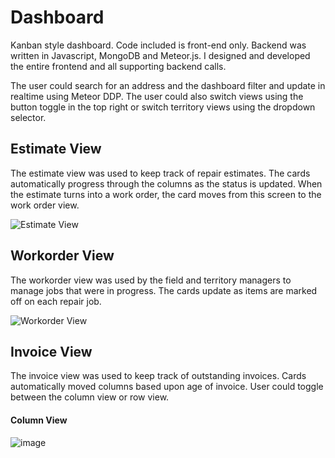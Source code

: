 # Dashboard

Kanban style dashboard.  Code included is front-end only.  Backend was written in Javascript, MongoDB and Meteor.js.  I designed and developed the entire frontend and all supporting backend calls.

The user could search for an address and the dashboard filter and update in realtime using Meteor DDP.  The user could also switch views using the button toggle in the top right or switch territory views using the dropdown selector.

## Estimate View

The estimate view was used to keep track of repair estimates.  The cards automatically progress through the columns as the status is updated.  When the estimate turns into a work order, the card moves from this screen to the work order view.

![Estimate View](https://user-images.githubusercontent.com/6377577/77596909-b3af8200-6ed3-11ea-9746-dd2c3c4b1f9b.png)

## Workorder View

The workorder view was used by the field and territory managers to manage jobs that were in progress.  The cards update as items are marked off on each repair job.  

![Workorder View](https://user-images.githubusercontent.com/6377577/77597944-c5deef80-6ed6-11ea-9d8f-2d21d1002bcb.png)

## Invoice View

The invoice view was used to keep track of outstanding invoices.  Cards automatically moved columns based upon age of invoice.  User could toggle between the column view or row view.

#### Column View
![image](https://user-images.githubusercontent.com/6377577/77598017-0d657b80-6ed7-11ea-8ee8-feb8eb93da57.png)

